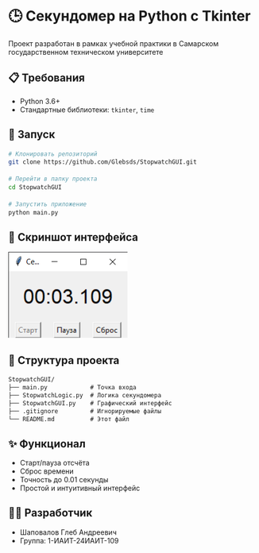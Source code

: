 # 🕒 Секундомер на Python с Tkinter


Проект разработан в рамках учебной практики в Самарском государственном техническом университете

## 📋 Требования
- Python 3.6+
- Стандартные библиотеки: `tkinter`, `time`

## 🚀 Запуск
```bash
# Клонировать репозиторий
git clone https://github.com/Glebsds/StopwatchGUI.git

# Перейти в папку проекта
cd StopwatchGUI

# Запустить приложение
python main.py
```

## 📸 Скриншот интерфейса
![Интерфейс секундомера](screenshot.png)

## 📂 Структура проекта
```
StopwatchGUI/
├── main.py            # Точка входа
├── StopwatchLogic.py  # Логика секундомера
├── StopwatchGUI.py    # Графический интерфейс
├── .gitignore         # Игнорируемые файлы
└── README.md          # Этот файл
```

## ✨ Функционал
- Старт/пауза отсчёта
- Сброс времени
- Точность до 0.01 секунды
- Простой и интуитивный интерфейс

## 👨‍💻 Разработчик
- Шаповалов Глеб Андреевич
- Группа: 1-ИАИТ-24ИАИТ-109